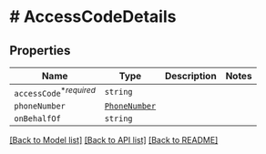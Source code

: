 # # AccessCodeDetails



## Properties

Name | Type | Description | Notes
------------ | ------------- | ------------- | -------------
| `accessCode`<sup>*_required_</sup> | ```string``` |   |  |
| `phoneNumber` | [```PhoneNumber```](PhoneNumber.md) |   |  |
| `onBehalfOf` | ```string``` |   |  |

[[Back to Model list]](../README.md#models) [[Back to API list]](../README.md#api-endpoints) [[Back to README]](../README.md)
